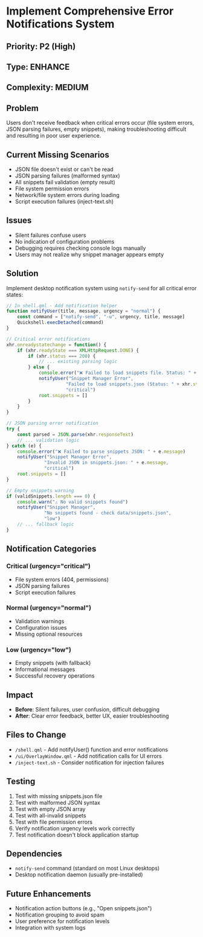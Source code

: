 # Implement Comprehensive Error Notifications System

## Priority: P2 (High)
## Type: ENHANCE
## Complexity: MEDIUM

## Problem

Users don't receive feedback when critical errors occur (file system errors, JSON parsing failures, empty snippets), making troubleshooting difficult and resulting in poor user experience.

## Current Missing Scenarios

- JSON file doesn't exist or can't be read
- JSON parsing failures (malformed syntax)
- All snippets fail validation (empty result)
- File system permission errors
- Network/file system errors during loading
- Script execution failures (inject-text.sh)

## Issues

- Silent failures confuse users
- No indication of configuration problems
- Debugging requires checking console logs manually
- Users may not realize why snippet manager appears empty

## Solution

Implement desktop notification system using `notify-send` for all critical error states:

```javascript
// In shell.qml - Add notification helper
function notifyUser(title, message, urgency = "normal") {
    const command = ["notify-send", "-u", urgency, title, message]
    Quickshell.execDetached(command)
}

// Critical error notifications
xhr.onreadystatechange = function() {
    if (xhr.readyState === XMLHttpRequest.DONE) {
        if (xhr.status === 200) {
            // ... existing parsing logic
        } else {
            console.error("❌ Failed to load snippets file. Status: " + xhr.status)
            notifyUser("Snippet Manager Error", 
                      "Failed to load snippets.json (Status: " + xhr.status + ")", 
                      "critical")
            root.snippets = []
        }
    }
}

// JSON parsing error notification
try {
    const parsed = JSON.parse(xhr.responseText)
    // ... validation logic
} catch (e) {
    console.error("❌ Failed to parse snippets JSON: " + e.message)
    notifyUser("Snippet Manager Error", 
              "Invalid JSON in snippets.json: " + e.message, 
              "critical")
    root.snippets = []
}

// Empty snippets warning
if (validSnippets.length === 0) {
    console.warn("⚠️ No valid snippets found")
    notifyUser("Snippet Manager", 
              "No snippets found - check data/snippets.json", 
              "low")
    // ... fallback logic
}
```

## Notification Categories

### Critical (urgency="critical")
- File system errors (404, permissions)
- JSON parsing failures
- Script execution failures

### Normal (urgency="normal")  
- Validation warnings
- Configuration issues
- Missing optional resources

### Low (urgency="low")
- Empty snippets (with fallback)
- Informational messages
- Successful recovery operations

## Impact

- **Before**: Silent failures, user confusion, difficult debugging
- **After**: Clear error feedback, better UX, easier troubleshooting

## Files to Change

- `/shell.qml` - Add notifyUser() function and error notifications
- `/ui/OverlayWindow.qml` - Add notification calls for UI errors
- `/inject-text.sh` - Consider notification for injection failures

## Testing

1. Test with missing snippets.json file
2. Test with malformed JSON syntax  
3. Test with empty JSON array
4. Test with all-invalid snippets
5. Test with file permission errors
6. Verify notification urgency levels work correctly
7. Test notification doesn't block application startup

## Dependencies

- `notify-send` command (standard on most Linux desktops)
- Desktop notification daemon (usually pre-installed)

## Future Enhancements

- Notification action buttons (e.g., "Open snippets.json")
- Notification grouping to avoid spam
- User preference for notification levels
- Integration with system logs